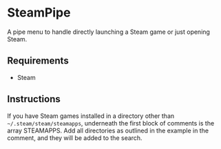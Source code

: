 # SteamPipe
A pipe menu to handle directly launching a Steam game or just opening Steam.

## Requirements
* Steam

## Instructions
If you have Steam games installed in a directory other than `~/.steam/steam/steamapps`, underneath the first block of comments is the array STEAMAPPS. Add all directories as outlined in the example in the comment, and they will be added to the search.
